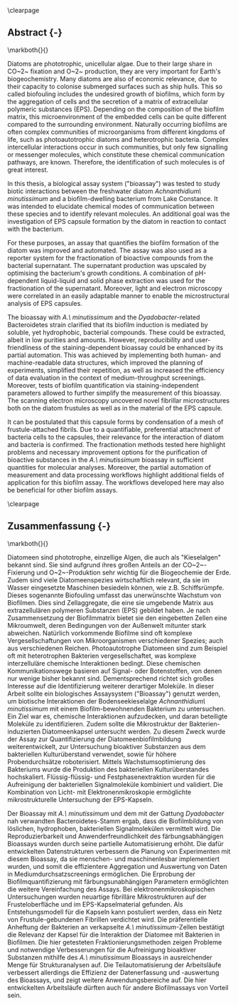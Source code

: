 
\clearpage

## Abstract {-}
\markboth{}{}

Diatoms are phototrophic, unicellular algae.
Due to their large share in CO~2~ fixation and O~2~ production, they are very important for Earth's biogeochemistry.
Many diatoms are also of economic relevance, due to their capacity to colonise submerged surfaces such as ship hulls. 
This so called biofouling includes the undesired growth of biofilms, which 
form by the aggregation of cells and the secretion of a matrix of extracellular polymeric substances (EPS).
Depending on the composition of the biofilm matrix, this microenvironment of the embedded cells can be quite different compared to the surrounding environment. 
Naturally occurring biofilms are often complex communities of microorganisms from different kingdoms of life, such as photoautotrophic diatoms and heterotrophic bacteria.
Complex intercellular interactions occur in such communities, 
but only few signalling or messenger molecules, which constitute these chemical communication pathways, are known. 
Therefore, the identification of such molecules is of great interest.

In this thesis, a biological assay system ("bioassay") was tested to study biotic interactions between the freshwater diatom *Achnanthidium\ minutissimum* and a biofilm-dwelling bacterium from Lake Constance. 
It was intended to elucidate chemical modes of communication between these species and to identify relevant molecules.
An additional goal was the investigation of EPS capsule formation by the diatom in reaction to contact with the bacterium. 

For these purposes, an assay that quantifies the biofilm formation of the diatom was improved and automated. 
The assay was also used as a reporter system for the fractionation of bioactive compounds from the bacterial supernatant.
The supernatant production was upscaled by optimising the bacterium's growth conditions. 
A combination of pH-dependent liquid-liquid and solid phase extraction was used for the fractionation of the supernatant.
Moreover, light and electron microscopy were correlated in an easily adaptable manner to enable the microstructural analysis of EPS capsules. 

The bioassay with *A.\ minutissimum* and the *Dyadobacter*-related Bacteroidetes strain clarified that its biofilm induction is mediated by soluble, yet hydrophobic, bacterial compounds.
These could be extracted, albeit in low purities and amounts. 
However, reproducibility and user-friendliness of the staining-dependent bioassay could be enhanced by its partial automation. 
This was achieved by implementing both human- and machine-readable data structures, which improved the planning of experiments, simplified their repetition, as well as increased the efficiency of data evaluation in the context of medium-throughput screenings. 
Moreover, tests of biofilm quantification via staining-independent parameters allowed to further simplify the measurement of this bioassay. 
The scanning electron microscopy uncovered novel fibrillar microstructures both on the diatom frustules as well as in the material of the EPS capsule. 

It can be postulated that this capsule forms by condensation of a mesh of frustule-attached fibrils. 
Due to a quantifiable, preferential attachment of bacteria cells to the capsules, their relevance for the interaction of diatom and bacteria is confirmed. 
The fractionation methods tested here highlight problems and necessary improvement options for the purification of bioactive substances in the *A.\ minutissimum* bioassay in sufficient quantities for molecular analyses. 
Moreover, the partial automation of measurement and data processing workflows highlight additional fields of application for this biofilm assay. 
The workflows developed here may also be beneficial for other biofilm assays. 

\clearpage 

## Zusammenfassung {-}
\markboth{}{}

Diatomeen sind phototrophe, einzellige Algen, die auch als "Kieselalgen" bekannt sind. 
Sie sind aufgrund ihres großen Anteils an der CO~2~-Fixierung und O~2~-Produktion sehr wichtig für die Biogeochemie der Erde. 
Zudem sind viele Diatomeenspezies wirtschaftlich relevant, da sie im Wasser eingesetzte Maschinen besiedeln können, wie z.B. Schiffsrümpfe. 
Dieses sogenannte Biofouling umfasst das unerwünschte Wachstum von Biofilmen.
Dies sind Zellaggregate, die eine sie umgebende Matrix aus extrazellulären polymeren Substanzen (EPS) gebildet haben.
Je nach Zusammensetzung der Biofilmmatrix bietet sie den eingebetten Zellen eine Mikroumwelt, deren Bedingungen von der Außenwelt mitunter stark abweichen. 
Natürlich vorkommende Biofilme sind oft komplexe Vergesellschaftungen von Mikroorganismen verschiedener Spezies; auch aus verschiedenen Reichen. 
Photoautotrophe Diatomeen sind zum Beispiel oft mit heterotrophen Bakterien vergesellschaftet, was komplexe interzelluläre chemische Interaktionen bedingt.
Diese chemischen Kommunikationswege basieren auf Signal- oder Botenstoffen, von denen nur wenige bisher bekannt sind.
Dementsprechend richtet sich großes Interesse auf die Identifizierung weiterer derartiger Moleküle. 
In dieser Arbeit sollte ein biologisches Assaysystem ("Bioassay") genutzt werden, um biotische Interaktionen der Bodenseekieselalge *Achnanthidium\ minutissimum* mit einem Biofilm-bewohnenden Bakterium zu untersuchen.
Ein Ziel war es, chemische Interaktionen aufzudecken, und daran beteiligte Moleküle zu identifizieren.
Zudem sollte die Mikrostruktur der Bakterien-induzierten Diatomeenkapsel untersucht werden. 
Zu diesem Zweck wurde der Assay zur Quantifizierung der Diatomeenbiofilmbildung weiterentwickelt, zur Untersuchung bioaktiver Substanzen aus dem bakteriellen Kulturüberstand verwendet, sowie für höhere Probendurchsätze roboterisiert.
Mittels Wachstumsoptimierung des Bakteriums wurde die Produktion des bakteriellen Kulturüberstandes hochskaliert.
Flüssig-flüssig- und Festphasenextraktion wurden für die Aufreinigung der bakteriellen Signalmoleküle kombiniert und validiert.
Die Kombination von Licht- mit Elektronenmikroskopie ermöglichte mikrostrukturelle Untersuchung der EPS-Kapseln. 

Der Bioassay mit *A.\ minutissimum* und dem mit der Gattung *Dyadobacter* nah verwandten Bacteroidetes-Stamm ergab, dass die Biofilmbildung von löslichen, hydrophoben, bakteriellen Signalmolekülen vermittelt wird.
Die Reproduzierbarkeit und Anwenderfreundlichkeit des färbungsabhängigen Bioassays wurden durch seine partielle Automatisierung erhöht.
Die dafür entwickelten Datenstrukturen verbessern die Planung von Experimenten mit diesem Bioassay, da sie menschen- und maschinenlesbar implementiert wurden, und somit 
die effizientere Aggregation und Auswertung von Daten in Mediumdurchsatzscreenings ermöglichen. 
Die Erprobung der Biofilmquantifizierung mit färbungsunabhängigen Parametern ermöglichten die weitere Vereinfachung des Assays. 
Bei elektronenmikroskopischen Untersuchungen wurden neuartige fibrilläre Mikrostrukturen auf der Frusteloberfläche und im EPS-Kapselmaterial gefunden. 
Als Entstehungsmodell für die Kapseln kann postuliert werden, dass ein Netz von Frustule-gebundenen Fibrillen verdichtet wird.
Die präferentielle Anheftung der Bakterien an verkapselte *A.\ minutissimum*-Zellen bestätigt die Relevanz der Kapsel für die Interaktion der Diatomee mit Bakterien in Biofilmen.
Die hier getesteten Fraktionierungsmethoden zeigen Probleme und notwendige Verbesserungen für die Aufreinigung bioaktiver Substanzen mithilfe des *A.\ minutissimum* Bioassays in ausreichender Menge für Strukturanalysen auf. 
Die Teilautomatisierung der Arbeitsläufe verbessert allerdings die Effizienz der Datenerfassung und -auswertung des Bioassays, und zeigt weitere Anwendungsbereiche auf.
Die hier entwickelten Arbeitsläufe dürften auch für andere Biofilmassays von Vorteil sein. 
